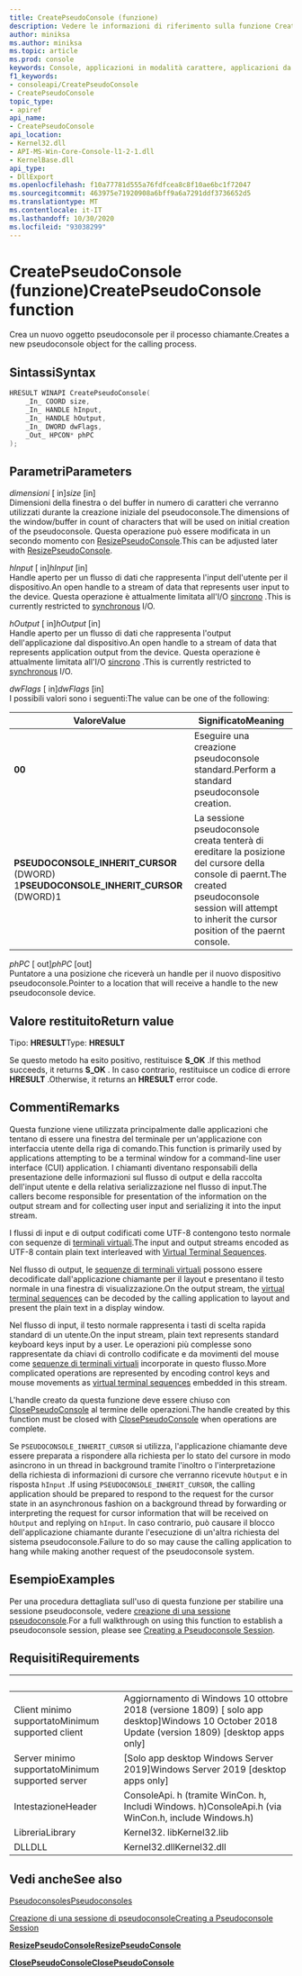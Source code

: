 ```yaml
---
title: CreatePseudoConsole (funzione)
description: Vedere le informazioni di riferimento sulla funzione CreatePseudoConsole, che alloca un nuovo pseudoconsole per il processo chiamante.
author: miniksa
ms.author: miniksa
ms.topic: article
ms.prod: console
keywords: Console, applicazioni in modalità carattere, applicazioni da riga di comando, applicazioni Terminal, API console, conpty, pseudoconsole
f1_keywords:
- consoleapi/CreatePseudoConsole
- CreatePseudoConsole
topic_type:
- apiref
api_name:
- CreatePseudoConsole
api_location:
- Kernel32.dll
- API-MS-Win-Core-Console-l1-2-1.dll
- KernelBase.dll
api_type:
- DllExport
ms.openlocfilehash: f10a77781d555a76fdfcea8c8f10ae6bc1f72047
ms.sourcegitcommit: 463975e71920908a6bff9a6a7291ddf3736652d5
ms.translationtype: MT
ms.contentlocale: it-IT
ms.lasthandoff: 10/30/2020
ms.locfileid: "93038299"
---
```

# <a name="createpseudoconsole-function"></a><span data-ttu-id="ecdd6-104">CreatePseudoConsole (funzione)</span><span class="sxs-lookup"><span data-stu-id="ecdd6-104">CreatePseudoConsole function</span></span>

<span data-ttu-id="ecdd6-105">Crea un nuovo oggetto pseudoconsole per il processo chiamante.</span><span class="sxs-lookup"><span data-stu-id="ecdd6-105">Creates a new pseudoconsole object for the calling process.</span></span>

## <a name="syntax"></a><span data-ttu-id="ecdd6-106">Sintassi</span><span class="sxs-lookup"><span data-stu-id="ecdd6-106">Syntax</span></span>

```C
HRESULT WINAPI CreatePseudoConsole(
    _In_ COORD size,
    _In_ HANDLE hInput,
    _In_ HANDLE hOutput,
    _In_ DWORD dwFlags,
    _Out_ HPCON* phPC
);
```

## <a name="parameters"></a><span data-ttu-id="ecdd6-107">Parametri</span><span class="sxs-lookup"><span data-stu-id="ecdd6-107">Parameters</span></span>

<span data-ttu-id="ecdd6-108">*dimensioni* \[ in\]</span><span class="sxs-lookup"><span data-stu-id="ecdd6-108">*size* \[in\]</span></span>  
<span data-ttu-id="ecdd6-109">Dimensioni della finestra o del buffer in numero di caratteri che verranno utilizzati durante la creazione iniziale del pseudoconsole.</span><span class="sxs-lookup"><span data-stu-id="ecdd6-109">The dimensions of the window/buffer in count of characters that will be used on initial creation of the pseudoconsole.</span></span> <span data-ttu-id="ecdd6-110">Questa operazione può essere modificata in un secondo momento con [ResizePseudoConsole](resizepseudoconsole.md).</span><span class="sxs-lookup"><span data-stu-id="ecdd6-110">This can be adjusted later with [ResizePseudoConsole](resizepseudoconsole.md).</span></span>

<span data-ttu-id="ecdd6-111">*hInput* \[ in\]</span><span class="sxs-lookup"><span data-stu-id="ecdd6-111">*hInput* \[in\]</span></span>  
<span data-ttu-id="ecdd6-112">Handle aperto per un flusso di dati che rappresenta l'input dell'utente per il dispositivo.</span><span class="sxs-lookup"><span data-stu-id="ecdd6-112">An open handle to a stream of data that represents user input to the device.</span></span> <span data-ttu-id="ecdd6-113">Questa operazione è attualmente limitata all'I/O [sincrono](https://docs.microsoft.com/windows/desktop/Sync/synchronization-and-overlapped-input-and-output) .</span><span class="sxs-lookup"><span data-stu-id="ecdd6-113">This is currently restricted to [synchronous](https://docs.microsoft.com/windows/desktop/Sync/synchronization-and-overlapped-input-and-output) I/O.</span></span>

<span data-ttu-id="ecdd6-114">*hOutput* \[ in\]</span><span class="sxs-lookup"><span data-stu-id="ecdd6-114">*hOutput* \[in\]</span></span>  
<span data-ttu-id="ecdd6-115">Handle aperto per un flusso di dati che rappresenta l'output dell'applicazione dal dispositivo.</span><span class="sxs-lookup"><span data-stu-id="ecdd6-115">An open handle to a stream of data that represents application output from the device.</span></span> <span data-ttu-id="ecdd6-116">Questa operazione è attualmente limitata all'I/O [sincrono](https://docs.microsoft.com/windows/desktop/Sync/synchronization-and-overlapped-input-and-output) .</span><span class="sxs-lookup"><span data-stu-id="ecdd6-116">This is currently restricted to [synchronous](https://docs.microsoft.com/windows/desktop/Sync/synchronization-and-overlapped-input-and-output) I/O.</span></span>

<span data-ttu-id="ecdd6-117">*dwFlags* \[ in\]</span><span class="sxs-lookup"><span data-stu-id="ecdd6-117">*dwFlags* \[in\]</span></span>  
<span data-ttu-id="ecdd6-118">I possibili valori sono i seguenti:</span><span class="sxs-lookup"><span data-stu-id="ecdd6-118">The value can be one of the following:</span></span>

| <span data-ttu-id="ecdd6-119">Valore</span><span class="sxs-lookup"><span data-stu-id="ecdd6-119">Value</span></span> | <span data-ttu-id="ecdd6-120">Significato</span><span class="sxs-lookup"><span data-stu-id="ecdd6-120">Meaning</span></span> |
|-|-|
| <span data-ttu-id="ecdd6-121">**0**</span><span class="sxs-lookup"><span data-stu-id="ecdd6-121">**0**</span></span> | <span data-ttu-id="ecdd6-122">Eseguire una creazione pseudoconsole standard.</span><span class="sxs-lookup"><span data-stu-id="ecdd6-122">Perform a standard pseudoconsole creation.</span></span> |
| <span data-ttu-id="ecdd6-123">**PSEUDOCONSOLE_INHERIT_CURSOR** (DWORD) 1</span><span class="sxs-lookup"><span data-stu-id="ecdd6-123">**PSEUDOCONSOLE_INHERIT_CURSOR** (DWORD)1</span></span> | <span data-ttu-id="ecdd6-124">La sessione pseudoconsole creata tenterà di ereditare la posizione del cursore della console di paernt.</span><span class="sxs-lookup"><span data-stu-id="ecdd6-124">The created pseudoconsole session will attempt to inherit the cursor position of the paernt console.</span></span> |

<span data-ttu-id="ecdd6-125">*phPC* \[ out\]</span><span class="sxs-lookup"><span data-stu-id="ecdd6-125">*phPC* \[out\]</span></span>  
<span data-ttu-id="ecdd6-126">Puntatore a una posizione che riceverà un handle per il nuovo dispositivo pseudoconsole.</span><span class="sxs-lookup"><span data-stu-id="ecdd6-126">Pointer to a location that will receive a handle to the new pseudoconsole device.</span></span>

## <a name="return-value"></a><span data-ttu-id="ecdd6-127">Valore restituito</span><span class="sxs-lookup"><span data-stu-id="ecdd6-127">Return value</span></span>

<span data-ttu-id="ecdd6-128">Tipo: **HRESULT**</span><span class="sxs-lookup"><span data-stu-id="ecdd6-128">Type: **HRESULT**</span></span>

<span data-ttu-id="ecdd6-129">Se questo metodo ha esito positivo, restituisce **S_OK** .</span><span class="sxs-lookup"><span data-stu-id="ecdd6-129">If this method succeeds, it returns **S_OK** .</span></span> <span data-ttu-id="ecdd6-130">In caso contrario, restituisce un codice di errore **HRESULT** .</span><span class="sxs-lookup"><span data-stu-id="ecdd6-130">Otherwise, it returns an **HRESULT** error code.</span></span>

## <a name="remarks"></a><span data-ttu-id="ecdd6-131">Commenti</span><span class="sxs-lookup"><span data-stu-id="ecdd6-131">Remarks</span></span>

<span data-ttu-id="ecdd6-132">Questa funzione viene utilizzata principalmente dalle applicazioni che tentano di essere una finestra del terminale per un'applicazione con interfaccia utente della riga di comando.</span><span class="sxs-lookup"><span data-stu-id="ecdd6-132">This function is primarily used by applications attempting to be a terminal window for a command-line user interface (CUI) application.</span></span> <span data-ttu-id="ecdd6-133">I chiamanti diventano responsabili della presentazione delle informazioni sul flusso di output e della raccolta dell'input utente e della relativa serializzazione nel flusso di input.</span><span class="sxs-lookup"><span data-stu-id="ecdd6-133">The callers become responsible for presentation of the information on the output stream and for collecting user input and serializing it into the input stream.</span></span>

<span data-ttu-id="ecdd6-134">I flussi di input e di output codificati come UTF-8 contengono testo normale con sequenze di [terminali virtuali](console-virtual-terminal-sequences.md).</span><span class="sxs-lookup"><span data-stu-id="ecdd6-134">The input and output streams encoded as UTF-8 contain plain text interleaved with [Virtual Terminal Sequences](console-virtual-terminal-sequences.md).</span></span>

<span data-ttu-id="ecdd6-135">Nel flusso di output, le [sequenze di terminali virtuali](console-virtual-terminal-sequences.md) possono essere decodificate dall'applicazione chiamante per il layout e presentano il testo normale in una finestra di visualizzazione.</span><span class="sxs-lookup"><span data-stu-id="ecdd6-135">On the output stream, the [virtual terminal sequences](console-virtual-terminal-sequences.md) can be decoded by the calling application to layout and present the plain text in a display window.</span></span>

<span data-ttu-id="ecdd6-136">Nel flusso di input, il testo normale rappresenta i tasti di scelta rapida standard di un utente.</span><span class="sxs-lookup"><span data-stu-id="ecdd6-136">On the input stream, plain text represents standard keyboard keys input by a user.</span></span> <span data-ttu-id="ecdd6-137">Le operazioni più complesse sono rappresentate da chiavi di controllo codificate e da movimenti del mouse come [sequenze di terminali virtuali](console-virtual-terminal-sequences.md) incorporate in questo flusso.</span><span class="sxs-lookup"><span data-stu-id="ecdd6-137">More complicated operations are represented by encoding control keys and mouse movements as [virtual terminal sequences](console-virtual-terminal-sequences.md) embedded in this stream.</span></span>

<span data-ttu-id="ecdd6-138">L'handle creato da questa funzione deve essere chiuso con [ClosePseudoConsole](closepseudoconsole.md) al termine delle operazioni.</span><span class="sxs-lookup"><span data-stu-id="ecdd6-138">The handle created by this function must be closed with [ClosePseudoConsole](closepseudoconsole.md) when operations are complete.</span></span>

<span data-ttu-id="ecdd6-139">Se `PSEUDOCONSOLE_INHERIT_CURSOR` si utilizza, l'applicazione chiamante deve essere preparata a rispondere alla richiesta per lo stato del cursore in modo asincrono in un thread in background tramite l'inoltro o l'interpretazione della richiesta di informazioni di cursore che verranno ricevute `hOutput` e in risposta `hInput` .</span><span class="sxs-lookup"><span data-stu-id="ecdd6-139">If using `PSEUDOCONSOLE_INHERIT_CURSOR`, the calling application should be prepared to respond to the request for the cursor state in an asynchronous fashion on a background thread by forwarding or interpreting the request for cursor information that will be received on `hOutput` and replying on `hInput`.</span></span> <span data-ttu-id="ecdd6-140">In caso contrario, può causare il blocco dell'applicazione chiamante durante l'esecuzione di un'altra richiesta del sistema pseudoconsole.</span><span class="sxs-lookup"><span data-stu-id="ecdd6-140">Failure to do so may cause the calling application to hang while making another request of the pseudoconsole system.</span></span>

## <a name="examples"></a><span data-ttu-id="ecdd6-141">Esempio</span><span class="sxs-lookup"><span data-stu-id="ecdd6-141">Examples</span></span>

<span data-ttu-id="ecdd6-142">Per una procedura dettagliata sull'uso di questa funzione per stabilire una sessione pseudoconsole, vedere [creazione di una sessione pseudoconsole](creating-a-pseudoconsole-session.md).</span><span class="sxs-lookup"><span data-stu-id="ecdd6-142">For a full walkthrough on using this function to establish a pseudoconsole session, please see [Creating a Pseudoconsole Session](creating-a-pseudoconsole-session.md).</span></span>

## <a name="requirements"></a><span data-ttu-id="ecdd6-143">Requisiti</span><span class="sxs-lookup"><span data-stu-id="ecdd6-143">Requirements</span></span>

| &nbsp; | &nbsp; |
|-|-|
| <span data-ttu-id="ecdd6-144">Client minimo supportato</span><span class="sxs-lookup"><span data-stu-id="ecdd6-144">Minimum supported client</span></span> | <span data-ttu-id="ecdd6-145">Aggiornamento di Windows 10 ottobre 2018 (versione 1809) \[ solo app desktop\]</span><span class="sxs-lookup"><span data-stu-id="ecdd6-145">Windows 10 October 2018 Update (version 1809) \[desktop apps only\]</span></span> |
| <span data-ttu-id="ecdd6-146">Server minimo supportato</span><span class="sxs-lookup"><span data-stu-id="ecdd6-146">Minimum supported server</span></span> | <span data-ttu-id="ecdd6-147">\[Solo app desktop Windows Server 2019\]</span><span class="sxs-lookup"><span data-stu-id="ecdd6-147">Windows Server 2019 \[desktop apps only\]</span></span> |
| <span data-ttu-id="ecdd6-148">Intestazione</span><span class="sxs-lookup"><span data-stu-id="ecdd6-148">Header</span></span> | <span data-ttu-id="ecdd6-149">ConsoleApi. h (tramite WinCon. h, Includi Windows. h)</span><span class="sxs-lookup"><span data-stu-id="ecdd6-149">ConsoleApi.h (via WinCon.h, include Windows.h)</span></span> |
| <span data-ttu-id="ecdd6-150">Libreria</span><span class="sxs-lookup"><span data-stu-id="ecdd6-150">Library</span></span> | <span data-ttu-id="ecdd6-151">Kernel32. lib</span><span class="sxs-lookup"><span data-stu-id="ecdd6-151">Kernel32.lib</span></span> |
| <span data-ttu-id="ecdd6-152">DLL</span><span class="sxs-lookup"><span data-stu-id="ecdd6-152">DLL</span></span> | <span data-ttu-id="ecdd6-153">Kernel32.dll</span><span class="sxs-lookup"><span data-stu-id="ecdd6-153">Kernel32.dll</span></span> |

## <a name="see-also"></a><span data-ttu-id="ecdd6-154">Vedi anche</span><span class="sxs-lookup"><span data-stu-id="ecdd6-154">See also</span></span>

[<span data-ttu-id="ecdd6-155">Pseudoconsoles</span><span class="sxs-lookup"><span data-stu-id="ecdd6-155">Pseudoconsoles</span></span>](pseudoconsoles.md)

[<span data-ttu-id="ecdd6-156">Creazione di una sessione di pseudoconsole</span><span class="sxs-lookup"><span data-stu-id="ecdd6-156">Creating a Pseudoconsole Session</span></span>](creating-a-pseudoconsole-session.md)

[<span data-ttu-id="ecdd6-157">**ResizePseudoConsole**</span><span class="sxs-lookup"><span data-stu-id="ecdd6-157">**ResizePseudoConsole**</span></span>](resizepseudoconsole.md)

[<span data-ttu-id="ecdd6-158">**ClosePseudoConsole**</span><span class="sxs-lookup"><span data-stu-id="ecdd6-158">**ClosePseudoConsole**</span></span>](closepseudoconsole.md)
